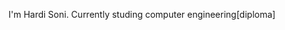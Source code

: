 I'm Hardi Soni.
Currently studing computer engineering[diploma]


<!---
Hardi167/Hardi167 is a ✨ special ✨ repository because its `README.md` (this file) appears on your GitHub profile.
You can click the Preview link to take a look at your changes.
--->
